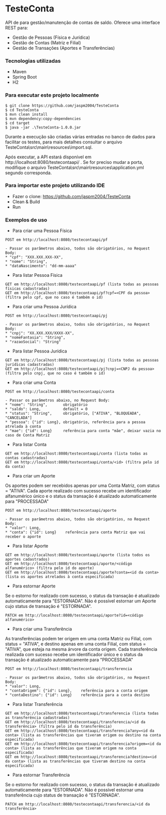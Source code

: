 # TesteConta

API de para gestão/manutenção de contas de saldo. Oferece uma interface REST para:

* Gestão de Pessoas (Física e Jurídica)
* Gestão de Contas (Matriz e Filial)
* Gestão de Transações (Aportes e Transferências)

### Tecnologias utilizadas

* Maven
* Spring Boot
* H2

### Para executar este projeto localmente
```
$ git clone https://github.com/jaspm2004/TesteConta
$ cd TesteConta
$ mvn clean install
$ mvn dependency:copy-dependencies
$ cd target
$ java -jar .\TesteConta-1.0.0.jar
```
Durante a execução são criadas várias entradas no banco de dados para facilitar os testes, para mais detalhes consultar o arquivo TesteConta\src\main\resources\import.sql.

Após executar, a API estará disponível em http://localhost:8080/testecontaapi/ . Se for preciso mudar a porta, modifique o arquivo TesteConta\src\main\resources\application.yml segundo corresponda.

### Para importar este projeto utilizando IDE

* Fazer o clone: https://github.com/jaspm2004/TesteConta
* Clean & Build
* Run

### Exemplos de uso
* Para criar uma Pessoa Física
```
POST em http://localhost:8080/testecontaapi/pf 

- Passar os parâmetros abaixo, todos são obrigatórios, no Request Body: 
* "cpf": "XXX.XXX.XXX-XX",
* "nome": "String", 
* "dataNascimento": "dd-mm-aaaa"
```
* Para listar Pessoa Física
```
GET em http://localhost:8080/testecontaapi/pf (lista todas as pessoas físicas cadastradas)
GET em http://localhost:8080/testecontaapi/pf?cpf=<CPF da pessoa> (filtra pelo cpf, que no caso é também o id)
```
* Para criar uma Pessoa Jurídica
```
POST em http://localhost:8080/testecontaapi/pj 

- Passar os parâmetros abaixo, todos são obrigatórios, no Request Body: 
* "cnpj": "XX.XXX.XXX/XXXX-XX",
* "nomeFantasia": "String", 
* "razaoSocial": "String"
```
* Para listar Pessoa Jurídica
```
GET em http://localhost:8080/testecontaapi/pj (lista todas as pessoas jurídicas cadastradas)
GET em http://localhost:8080/testecontaapi/pj?cnpj=<CNPJ da pessoa> (filtra pelo cnpj, que no caso é também o id)
```
* Para criar uma Conta
```
POST em http://localhost:8080/testecontaapi/conta

- Passar os parâmetros abaixo, no Request Body: 
* "nome": "String",       obrigatório
* "saldo": Long,          default = 0
* "status": "String",     obrigatório, ["ATIVA", "BLOQUEADA", "CANCELADA"]
* "pessoa": {"id": Long}, obrigatório, referência para a pessoa atrelada à conta
* "mae": {"id": Long}     referência para conta "mãe", deixar vazia no caso de Conta Matriz
```
* Para listar Conta
```
GET em http://localhost:8080/testecontaapi/conta (lista todas as contas cadastradas)
GET em http://localhost:8080/testecontaapi/conta/<id> (filtra pelo id da conta)
```
* Para criar um Aporte

Os aportes podem ser recebidos apenas por uma Conta Matriz, com status = "ATIVA". Cada aporte realizado com sucesso recebe um identificador alfanumérico único e o status da transação é atualizado automaticamente para "PROCESSADA"
```
POST em http://localhost:8080/testecontaapi/aporte

- Passar os parâmetros abaixo, todos são obrigatórios, no Request Body: 
* "valor": Long,
* "conta": {"id": Long}    referência para conta Matriz que vai receber o aporte
```
* Para listar Aporte
```
GET em http://localhost:8080/testecontaapi/aporte (lista todos os aportes cadastrados)
GET em http://localhost:8080/testecontaapi/aporte/<código alfanumérico> (filtra pelo id do aporte)
GET em http://localhost:8080/testecontaapi/aporte?conta=<id da conta> (lista os aportes atrelados à conta especificada)
```
* Para estornar Aporte

Se o estorno for realizado com sucesso, o status da transação é atualizado automaticamente para "ESTORNADA". Não é possível estornar um Aporte cujo status de transação é "ESTORNADA".
```
PATCH em http://localhost:8080/testecontaapi/aporte?id=<código alfanumérico>
```
* Para criar uma Transferência

As transferências podem ter origem em uma conta Matriz ou Filial, com status = "ATIVA", e destino apenas em uma conta Filial, com status = "ATIVA", que esteja na mesma árvore da conta origem. Cada transferência realizada com sucesso recebe um identificador único e o status da transação é atualizado automaticamente para "PROCESSADA"
```
POST em http://localhost:8080/testecontaapi/transferencia

- Passar os parâmetros abaixo, todos são obrigatórios, no Request Body: 
* "valor": Long,
* "contaOrigem": {"id": Long},    referência para a conta origem
* "contaDestino": {"id": Long}    referência para a conta destino
```
* Para listar Transferência
```
GET em http://localhost:8080/testecontaapi/transferencia (lista todas as transferência cadastradas)
GET em http://localhost:8080/testecontaapi/transferencia/<id da transferência> (filtra pelo id da transferência)
GET em http://localhost:8080/testecontaapi/transferencia?any=<id da conta> (lista as transferências que tiveram origem ou destino na conta especificada)
GET em http://localhost:8080/testecontaapi/transferencia?origem=<id da conta> (lista as transferências que tiveram origem na conta especificada)
GET em http://localhost:8080/testecontaapi/transferencia?destino=<id da conta> (lista as transferências que tiveram destino na conta especificada)
```
* Para estornar Transferência

Se o estorno for realizado com sucesso, o status da transação é atualizado automaticamente para "ESTORNADA". Não é possível estornar uma transferência cujo status de transação é "ESTORNADA".
```
PATCH em http://localhost:8080/testecontaapi/transferencia/<id da transferência>
```

